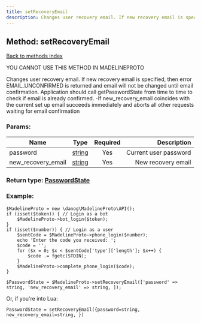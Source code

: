 ```yaml
---
title: setRecoveryEmail
description: Changes user recovery email. If new recovery email is specified, then error EMAIL_UNCONFIRMED is returned and email will not be changed until email confirmation. Application should call getPasswordState from time to time to check if email is already confirmed. -If new_recovery_email coincides with the current set up email succeeds immediately and aborts all other requests waiting for email confirmation
---
```

## Method: setRecoveryEmail  
[Back to methods index](index.md)


YOU CANNOT USE THIS METHOD IN MADELINEPROTO


Changes user recovery email. If new recovery email is specified, then error EMAIL_UNCONFIRMED is returned and email will not be changed until email confirmation. Application should call getPasswordState from time to time to check if email is already confirmed. -If new_recovery_email coincides with the current set up email succeeds immediately and aborts all other requests waiting for email confirmation

### Params:

| Name     |    Type       | Required | Description |
|----------|:-------------:|:--------:|------------:|
|password|[string](../types/string.md) | Yes|Current user password|
|new\_recovery\_email|[string](../types/string.md) | Yes|New recovery email|


### Return type: [PasswordState](../types/PasswordState.md)

### Example:


```
$MadelineProto = new \danog\MadelineProto\API();
if (isset($token)) { // Login as a bot
    $MadelineProto->bot_login($token);
}
if (isset($number)) { // Login as a user
    $sentCode = $MadelineProto->phone_login($number);
    echo 'Enter the code you received: ';
    $code = '';
    for ($x = 0; $x < $sentCode['type']['length']; $x++) {
        $code .= fgetc(STDIN);
    }
    $MadelineProto->complete_phone_login($code);
}

$PasswordState = $MadelineProto->setRecoveryEmail(['password' => string, 'new_recovery_email' => string, ]);
```

Or, if you're into Lua:

```
PasswordState = setRecoveryEmail({password=string, new_recovery_email=string, })
```

